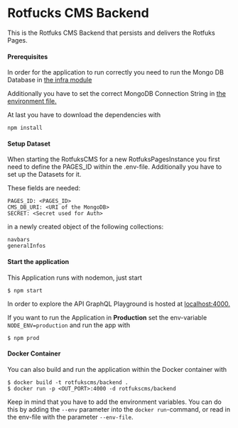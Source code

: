 # Rotfucks CMS Backend
This is the Rotfuks CMS Backend that persists and delivers the Rotfuks Pages. 

#### Prerequisites
In order for the application to run correctly you need to run the Mongo DB Database in [the infra module](../infra/README.md)

Additionally you have to set the correct MongoDB Connection String in [the environment file.](.env)

At last you have to download the dependencies with 
```
npm install
```
#### Setup Dataset
When starting the RotfuksCMS for a new RotfuksPagesInstance you first need to define the PAGES_ID within the .env-file.
Additionally you have to set up the Datasets for it. 

These fields are needed: 
```
PAGES_ID: <PAGES_ID>
CMS_DB_URI: <URI of the MongoDB>
SECRET: <Secret used for Auth>
```
in a newly created object of the following collections:
```
navbars
generalInfos
```

#### Start the application
This Application runs with nodemon, just start 
```
$ npm start
```

In order to explore the API GraphQL Playground is hosted at [localhost:4000.](http://localhost:4000)

If you want to run the Application in **Production** set the env-variable `NODE_ENV=production` and run the app with 
```
$ npm prod
```

#### Docker Container
You can also build and run the application within the Docker container with 
```
$ docker build -t rotfukscms/backend . 
$ docker run -p <OUT_PORT>:4000 -d rotfukscms/backend 
```
Keep in mind that you have to add the environment variables. 
You can do this by adding the `--env` parameter into the `docker run`-command, 
or read in the env-file with the parameter `--env-file`. 